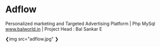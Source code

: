# Adflow
Personalized marketing and Targeted Advertising Platform | Php MySql
www.balworld.in | Project Head : Bal Sankar E

❮img src="adflow.jpg" ❯
